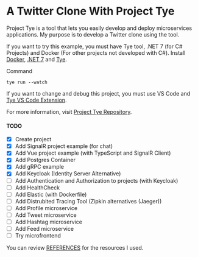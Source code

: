 # A Twitter Clone With Project Tye

Project Tye is a tool that lets you easily develop and deploy microservices applications. My purpose is to develop a Twitter clone using the tool.

If you want to try this example, you must have Tye tool, .NET 7 (for C# Projects) and Docker (For other projects not developed with C#). Install [Docker](https://www.docker.com/), [.NET 7](https://dotnet.microsoft.com/en-us/download/dotnet/7.0) and [Tye](https://github.com/dotnet/tye/blob/main/docs/getting_started.md#installing-tye).

Command

```console
tye run --watch
```

If you want to change and debug this project, you must use VS Code and [Tye VS Code Extension](https://marketplace.visualstudio.com/items?itemName=ms-azuretools.vscode-tye).

For more information, visit [Project Tye Repository](https://github.com/dotnet/tye).

#### TODO

- [x] Create project
- [x] Add SignalR project example (for chat)
- [x] Add Vue project example (with TypeScript and SignalR Client)
- [x] Add Postgres Container
- [x] Add gRPC example
- [x] Add Keycloak (Identity Server Alternative)
- [ ] Add Authentication and Authorization to projects (with Keycloak)
- [ ] Add HealthCheck
- [ ] Add Elastic (with Dockerfile)
- [ ] Add Distrubited Tracing Tool (Zipkin alternatives (Jaeger))
- [ ] Add Profile microservice
- [ ] Add Tweet microservice
- [ ] Add Hashtag microservice
- [ ] Add Feed microservice
- [ ] Try microfrontend

You can review [REFERENCES](REFERENCES.md) for the resources I used.
